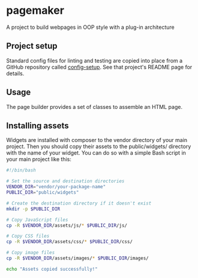 # pagemaker

A project to build webpages in OOP style with a plug-in architecture

## Project setup

Standard config files for linting and testing are copied into place from a GitHub repository called
[config-setup](https://github.com/douglasgreen/config-setup). See that project's README page for
details.

## Usage

The page builder provides a set of classes to assemble an HTML page.

## Installing assets

Widgets are installed with composer to the vendor directory of your main project. Then you should
copy their assets to the public/widgets/<name> directory with the name of your widget. You can do so
with a simple Bash script in your main project like this:

```bash
#!/bin/bash

# Set the source and destination directories
VENDOR_DIR="vendor/your-package-name"
PUBLIC_DIR="public/widgets"

# Create the destination directory if it doesn't exist
mkdir -p $PUBLIC_DIR

# Copy JavaScript files
cp -R $VENDOR_DIR/assets/js/* $PUBLIC_DIR/js/

# Copy CSS files
cp -R $VENDOR_DIR/assets/css/* $PUBLIC_DIR/css/

# Copy image files
cp -R $VENDOR_DIR/assets/images/* $PUBLIC_DIR/images/

echo "Assets copied successfully!"
```
